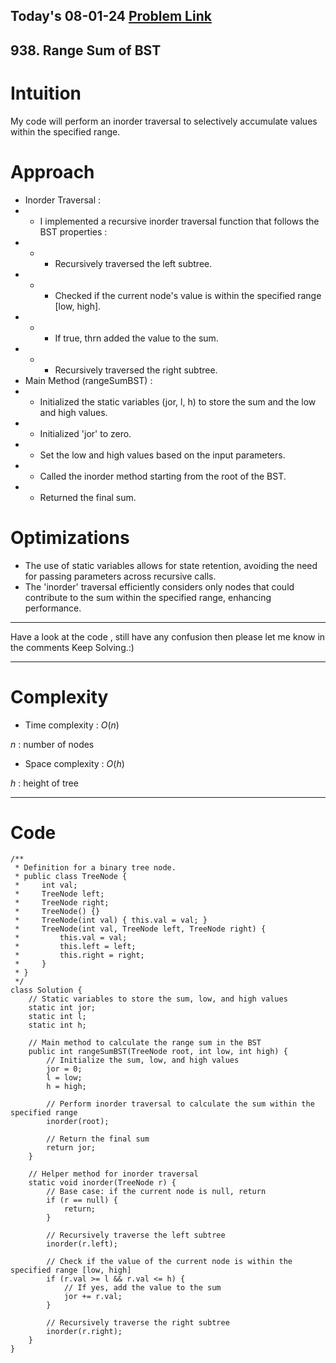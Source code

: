 ## Today's 08-01-24 [Problem Link](https://leetcode.com/problems/range-sum-of-bst/description/)
## 938. Range Sum of BST

# Intuition
<!-- Describe your first thoughts on how to solve this problem. -->

My code will perform an inorder traversal to selectively accumulate values within the specified range.

# Approach
<!-- Describe your approach to solving the problem. -->
- Inorder Traversal :
- - I implemented a recursive inorder traversal function that follows the BST properties :
- - - Recursively traversed the left subtree.
- - - Checked if the current node's value is within the specified range [low, high].
- - - If true, thrn added the value to the sum.
- - - Recursively traversed the right subtree.
- Main Method (rangeSumBST) :
- - Initialized the static variables (jor, l, h) to store the sum and the low and high values.
- - Initialized 'jor' to zero.
- - Set the low and high values based on the input parameters.
- - Called the inorder method starting from the root of the BST.
- - Returned the final sum.

# Optimizations
- The use of static variables allows for state retention, avoiding the need for passing parameters across recursive calls.
- The 'inorder' traversal efficiently considers only nodes that could contribute to the sum within the specified range, enhancing performance.
---
Have a look at the code , still have any confusion then please let me know in the comments
Keep Solving.:)

---
# Complexity
- Time complexity : $O(n)$
<!-- Add your time complexity here, e.g. $$O(n)$$ -->
 $n$ : number of nodes

- Space complexity : $O(h)$
<!-- Add your space complexity here, e.g. $$O(n)$$ -->
$h$ : height of tree

---
# Code
```
/**
 * Definition for a binary tree node.
 * public class TreeNode {
 *     int val;
 *     TreeNode left;
 *     TreeNode right;
 *     TreeNode() {}
 *     TreeNode(int val) { this.val = val; }
 *     TreeNode(int val, TreeNode left, TreeNode right) {
 *         this.val = val;
 *         this.left = left;
 *         this.right = right;
 *     }
 * }
 */
class Solution {
    // Static variables to store the sum, low, and high values
    static int jor;
    static int l;
    static int h;

    // Main method to calculate the range sum in the BST
    public int rangeSumBST(TreeNode root, int low, int high) {
        // Initialize the sum, low, and high values
        jor = 0;
        l = low;
        h = high;

        // Perform inorder traversal to calculate the sum within the specified range
        inorder(root);

        // Return the final sum
        return jor;
    }

    // Helper method for inorder traversal
    static void inorder(TreeNode r) {
        // Base case: if the current node is null, return
        if (r == null) {
            return;
        }

        // Recursively traverse the left subtree
        inorder(r.left);

        // Check if the value of the current node is within the specified range [low, high]
        if (r.val >= l && r.val <= h) {
            // If yes, add the value to the sum
            jor += r.val;
        }

        // Recursively traverse the right subtree
        inorder(r.right);
    }
}

```
